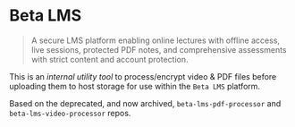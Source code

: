 # Beta LMS

> A secure LMS platform enabling online lectures with offline access, live sessions, protected PDF notes, and comprehensive assessments with strict content and account protection.

This is an _internal utility tool_ to process/encrypt video & PDF files before uploading them to host storage for use within the `Beta LMS` platform.

Based on the deprecated, and now archived, `beta-lms-pdf-processor` and `beta-lms-video-processor` repos.
